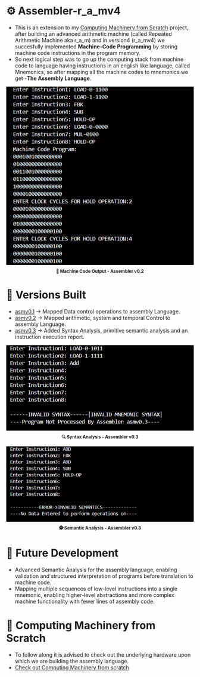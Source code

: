 # ⚙️ Assembler-r_a_mv4
- This is an extension to my [Computing Machinery from Scratch](https://github.com/KARAN-D05/Computing_Machinery_from_Scratch) project, after building an advanced arithmetic machine (called Repeated  Arithmetic Machine aka r_a_m) and in version4 (r_a_mv4) we succesfully implemented 
**Machine-Code Programming** by storing machine code instructions in the program memory.
- So next logical step was to go up the computing stack from machine code to language having instructions in an english like language, called Mnemonics, so after mapping all the machine codes to
 mnemonics we get -**The Assembly Language**.

<p align="center">
  <img src="asm-v0/asm-v0.2/images/machine-code-output.png" alt="Machine Code Output v0.2" width="600"/>
  <br>
  <sub><b>🧾 Machine Code Output - Assembler v0.2</b></sub>
</p>

# 🧱 Versions Built
- [asmv0.1](asm-v0/asm-v0.1) -> Mapped Data control operations to assembly Language.
- [asmv0.2](asm-v0/asm-v0.2) -> Mapped arithmetic, system and temporal Control to assembly Language.
- [asmv0.3](asm-v0/asm-v0.3) -> Added Syntax Analysis, primitive semantic analysis and an instruction execution report.

<p align="center">
  <img src="asm-v0/asm-v0.3/images/syntax_analysis1.png" 
       alt="asmv0.3 Syntax Analysis" width="600"/>
  <br>
  <sub><b>🔍 Syntax Analysis - Assembler v0.3</b></sub>
</p>

<p align="center">
  <img src="asm-v0/asm-v0.3/images/semantic_analysis.png" 
       alt="asmv0.3 Semantic Analysis" width="600"/>
  <br>
  <sub><b>🕵️ Semantic Analysis - Assembler v0.3</b></sub>
</p>

# 🚀 Future Development 
- Advanced Semantic Analysis for the assembly language, enabling validation and structured interpretation of programs before translation to machine code.
- Mapping multiple sequences of low-level instructions into a single mnemonic, enabling higher-level abstractions and more complex machine functionality with fewer lines of assembly code.
  
# 🧰 Computing Machinery from Scratch
- To follow along it is advised to check out the underlying hardware upon which we are building the assembly language.
- [Check out Computing Machinery from scratch](https://github.com/KARAN-D05/Computing_Machinery_from_Scratch)
